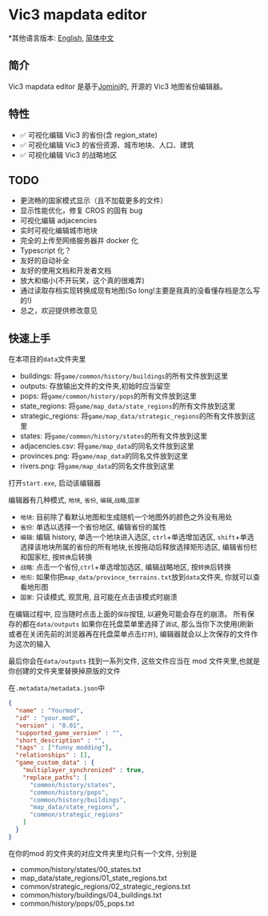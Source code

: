 # Vic3 mapdata editor

\*其他语言版本: [English](README.md), [简体中文](README.zh-cn.md)

## 简介

Vic3 mapdata editor 是基于[Jomini](https://github.com/nickbabcock/jomini)的, 开源的 Vic3 地图省份编辑器。

## 特性

-   ✅ 可视化编辑 Vic3 的省份(含 region_state)
-   ✅ 可视化编辑 Vic3 的省份资源、城市地块、人口、建筑
-   ✅ 可视化编辑 Vic3 的战略地区

## TODO

-   更流畅的国家模式显示（且不加载更多的文件）
-   显示性能优化，修复 CROS 的固有 bug
-   可视化编辑 adjacencies
-   实时可视化编辑城市地块
-   完全的上传至网络服务器并 docker 化
-   Typescript 化？
-   友好的自动补全
-   友好的使用文档和开发者文档
-   放大和缩小(不开玩笑，这个真的很难弄)
-   通过读取存档实现转换成现有地图(So long!主要是我真的没看懂存档是怎么写的!)
-   总之，欢迎提供修改意见

## 快速上手

在本项目的`data`文件夹里

-   buildings: 将`game/common/history/buildings`的所有文件放到这里
-   outputs: 存放输出文件的文件夹,初始时应当留空
-   pops: 将`game/common/history/pops`的所有文件放到这里
-   state_regions: 将`game/map_data/state_regions`的所有文件放到这里
-   strategic_regions: 将`game/map_data/strategic_regions`的所有文件放到这里
-   states: 将`game/common/history/states`的所有文件放到这里
-   adjacencies.csv: 将`game/map_data`的同名文件放到这里
-   provinces.png: 将`game/map_data`的同名文件放到这里
-   rivers.png: 将`game/map_data`的同名文件放到这里

打开`start.exe`, 启动该编辑器

编辑器有几种模式, `地块`, `省份`, `编辑`,`战略`,`国家`

-   `地块`: 目前除了看默认地图和生成随机一个地图外的颜色之外没有用处
-   `省份`: 单选以选择一个省份地区, 编辑省份的属性
-   `编辑`: 编辑 history, 单选一个地块进入选区, `ctrl`+单选增加选区, `shift`+单选选择该地块所属的省份的所有地块,长按拖动后释放选择矩形选区, 编辑省份栏和国家栏, 按`转换`后转换
-   `战略`: 点击一个省份,`ctrl`+单选增加选区, 编辑战略地区, 按`转换`后转换
-   `地形`: 如果你把`map_data/province_terrains.txt`放到`data`文件夹, 你就可以查看地形图
-   `国家`: 只读模式, 观赏用, 且可能在点击该模式时崩溃

在编辑过程中, 应当随时点击上面的`保存`按钮, 以避免可能会存在的崩溃。
所有保存的都在`data/outputs`
如果你在托盘菜单里选择了`调试`, 那么当你下次使用(刷新或者在关闭先前的浏览器再在托盘菜单点击`打开`), 编辑器就会以上次保存的文件作为这次的输入

最后你会在`data/outputs` 找到一系列文件, 这些文件应当在 mod 文件夹里,也就是你创建的文件夹里替换掉原版的文件

在`.metadata/metadata.json`中
```json
{
  "name" : "Yourmod",
  "id" : "your.mod",
  "version" : "0.01",
  "supported_game_version" : "",
  "short_description" : "",
  "tags" : ["funny modding"],
  "relationships" : [],
  "game_custom_data" : {
    "multiplayer_synchronized" : true,
    "replace_paths": [
      "common/history/states",
      "common/history/pops",
      "common/history/buildings",
      "map_data/state_regions",
      "common/strategic_regions"
    ]
  }
}
```

在你的mod 的文件夹的对应文件夹里均只有一个文件, 分别是
+ common/history/states/00_states.txt
+ map_data/state_regions/01_state_regions.txt
+ common/strategic_regions/02_strategic_regions.txt
+ common/history/buildings/04_buildings.txt
+ common/history/pops/05_pops.txt
